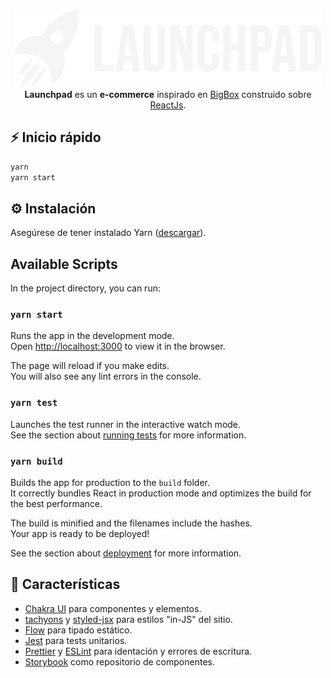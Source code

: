 <p align="center">
  <a href="...">
    <img alt="Launchpad" height="125" src="https://github.com/gleguizamon/launchpad/blob/develop/src/assets/logo.png?raw=true">
  </a><br>
<strong>Launchpad</strong> es un <strong>e-commerce</strong> inspirado en <a href="https://bigbox.com.ar">BigBox</a> construido sobre <a href="https://reactjs.org/">ReactJs</a>.
</p>

## ⚡️ Inicio rápido

```bash
yarn
yarn start
```

## ⚙️ Instalación

Asegúrese de tener instalado Yarn ([descargar](https://yarnpkg.com/)).

## Available Scripts

In the project directory, you can run:

### `yarn start`

Runs the app in the development mode.\
Open [http://localhost:3000](http://localhost:3000) to view it in the browser.

The page will reload if you make edits.\
You will also see any lint errors in the console.

### `yarn test`

Launches the test runner in the interactive watch mode.\
See the section about [running tests](https://facebook.github.io/create-react-app/docs/running-tests) for more information.

### `yarn build`

Builds the app for production to the `build` folder.\
It correctly bundles React in production mode and optimizes the build for the best performance.

The build is minified and the filenames include the hashes.\
Your app is ready to be deployed!

See the section about [deployment](https://facebook.github.io/create-react-app/docs/deployment) for more information.

## 🎯 Características

-   [Chakra UI](https://chakra-ui.com/) para componentes y elementos.
-   [tachyons](https://tachyons.io/) y [styled-jsx](https://yarnpkg.com/package/styled-jsx) para estilos "in-JS" del sitio.
-   [Flow](https://flow.org/) para tipado estático.
-   [Jest](https://jestjs.io/) para tests unitarios.
-   [Prettier](https://prettier.io/) y [ESLint](https://eslint.org/) para identación y errores de escritura.
-   [Storybook](https://storybook.js.org/) como repositorio de componentes.
